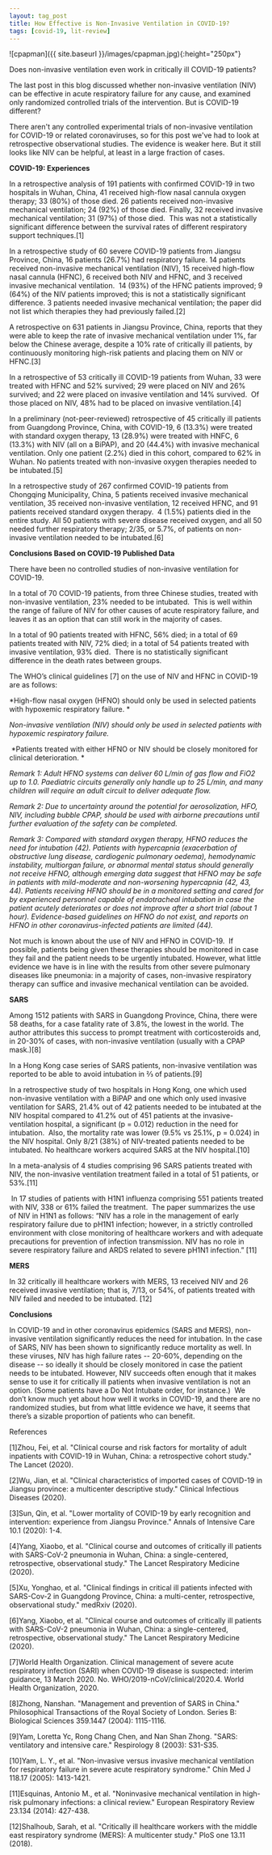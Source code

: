 ```yaml
---
layout: tag_post
title: How Effective is Non-Invasive Ventilation in COVID-19?
tags: [covid-19, lit-review]
---
```


![cpapman]({{ site.baseurl }}/images/cpapman.jpg){:height="250px"}

Does non-invasive ventilation even work in critically ill COVID-19 patients?

The last post in this blog discussed whether non-invasive ventilation (NIV) can be effective in acute respiratory failure for any cause, and examined only randomized controlled trials of the intervention.  But is COVID-19 different?

There aren't any controlled experimental trials of non-invasive ventilation for COVID-19 or related coronaviruses, so for this post we've had to look at retrospective observational studies. The evidence is weaker here. But it still looks like NIV can be helpful, at least in a large fraction of cases.

**COVID-19: Experiences**

In a retrospective analysis of 191 patients with confirmed COVID-19 in two hospitals in Wuhan, China, 41 received high-flow nasal cannula oxygen therapy; 33 (80%) of those died. 26 patients received non-invasive mechanical ventilation; 24 (92%) of those died. Finally, 32 received invasive mechanical ventilation; 31 (97%) of those died.  This was not a statistically significant difference between the survival rates of different respiratory support techniques.[1]

In a retrospective study of 60 severe COVID-19 patients from Jiangsu Province, China, 16 patients (26.7%) had respiratory failure. 14 patients received non-invasive mechanical ventilation (NIV), 15 received high-flow nasal cannula (HFNC), 6 received both NIV and HFNC, and 3 received invasive mechanical ventilation.  14 (93%) of the HFNC patients improved; 9 (64%) of the NIV patients improved; this is not a statistically significant difference.  3 patients needed invasive mechanical ventilation; the paper did not list which therapies they had previously failed.[2]

A retrospective on 631 patients in Jiangsu Province, China, reports that they were able to keep the rate of invasive mechanical ventilation under 1%, far below the Chinese average, despite a 10% rate of critically ill patients, by continuously monitoring high-risk patients and placing them on NIV or HFNC.[3]

In a retrospective of 53 critically ill COVID-19 patients from Wuhan, 33 were treated with HFNC and 52% survived; 29 were placed on NIV and 26% survived; and 22 were placed on invasive ventilation and 14% survived.  Of those placed on NIV, 48% had to be placed on invasive ventilation.[4]

In a preliminary (not-peer-reviewed) retrospective of 45 critically ill patients from Guangdong Province, China, with COVID-19, 6 (13.3%) were treated with standard oxygen therapy, 13 (28.9%) were treated with HNFC, 6 (13.3%) with NIV (all on a BiPAP), and 20 (44.4%) with invasive mechanical ventilation. Only one patient (2.2%) died in this cohort, compared to 62% in Wuhan. No patients treated with non-invasive oxygen therapies needed to be intubated.[5]

In a retrospective study of 267 confirmed COVID-19 patients from Chongqing Municipality, China, 5 patients received invasive mechanical ventilation, 35 received non-invasive ventilation, 12 received HFNC, and 91 patients received standard oxygen therapy.  4 (1.5%) patients died in the entire study. All 50 patients with severe disease received oxygen, and all 50 needed further respiratory therapy; 2/35, or 5.7%, of patients on non-invasive ventilation needed to be intubated.[6]

**Conclusions Based on COVID-19 Published Data**

There have been no controlled studies of non-invasive ventilation for COVID-19.

In a total of 70 COVID-19 patients, from three Chinese studies, treated with non-invasive ventilation, 23% needed to be intubated.  This is well within the range of failure of NIV for other causes of acute respiratory failure, and leaves it as an option that can still work in the majority of cases.

In a total of 90 patients treated with HFNC, 56% died; in a total of 69 patients treated with NIV, 72% died; in a total of 54 patients treated with invasive ventilation, 93% died.  There is no statistically significant difference in the death rates between groups. 

The WHO’s clinical guidelines [7] on the use of NIV and HFNC in COVID-19 are as follows:

*High-flow nasal oxygen (HFNO) should only be used in selected patients with hypoxemic respiratory failure. *

*Non-invasive ventilation (NIV) should only be used in selected patients with hypoxemic respiratory failure.*

 *Patients treated with either HFNO or NIV should be closely monitored for clinical deterioration. *

*Remark 1: Adult HFNO systems can deliver 60 L/min of gas flow and FiO2 up to 1.0. Paediatric circuits generally only handle up to 25 L/min, and many children will require an adult circuit to deliver adequate flow.*

*Remark 2: Due to uncertainty around the potential for aerosolization, HFO, NIV, including bubble CPAP, should be used with airborne precautions until further evaluation of the safety can be completed.* 

*Remark 3: Compared with standard oxygen therapy, HFNO reduces the need for intubation (42). Patients with hypercapnia (exacerbation of obstructive lung disease, cardiogenic pulmonary oedema), hemodynamic instability, multiorgan failure, or abnormal mental status should generally not receive HFNO, although emerging data suggest that HFNO may be safe in patients with mild-moderate and non-worsening hypercapnia (42, 43, 44). Patients receiving HFNO should be in a monitored setting and cared for by experienced personnel capable of endotracheal intubation in case the patient acutely deteriorates or does not improve after a short trial (about 1 hour). Evidence-based guidelines on HFNO do not exist, and reports on HFNO in other coronavirus-infected patients are limited (44).*

Not much is known about the use of NIV and HFNO in COVID-19.  If possible, patients being given these therapies should be monitored in case they fail and the patient needs to be urgently intubated. However, what little evidence we have is in line with the results from other severe pulmonary diseases like pneumonia: in a majority of cases, non-invasive respiratory therapy can suffice and invasive mechanical ventilation can be avoided.

**SARS**


Among 1512 patients with SARS in Guangdong Province, China, there were 58 deaths, for a case fatality rate of 3.8%, the lowest in the world. The author attributes this success to prompt treatment with corticosteroids and, in 20-30% of cases, with non-invasive ventilation (usually with a CPAP mask.)[8]

In a Hong Kong case series of SARS patients, non-invasive ventilation was reported to be able to avoid intubation in ⅔ of patients.[9]

In a retrospective study of two hospitals in Hong Kong, one which used non-invasive ventilation with a BiPAP and one which only used invasive ventilation for SARS, 21.4% out of 42 patients needed to be intubated at the NIV hospital compared to 41.2% out of 451 patients at the invasive-ventilation hospital, a significant (p = 0.012) reduction in the need for intubation.  Also, the mortality rate was lower (9.5% vs 25.1%, p = 0.024) in the NIV hospital. Only 8/21 (38%) of NIV-treated patients needed to be intubated.  No healthcare workers acquired SARS at the NIV hospital.[10]

In a meta-analysis of 4 studies comprising 96 SARS patients treated with NIV, the non-invasive ventilation treatment failed in a total of 51 patients, or 53%.[11]

 In 17 studies of patients with H1N1 influenza comprising 551 patients treated with NIV, 338 or 61% failed the treatment.  The paper summarizes the use of NIV in H1N1 as follows: “NIV has a role in the management of early respiratory failure due to pH1N1 infection; however, in a strictly controlled environment with close monitoring of healthcare workers and with adequate precautions for prevention of infection transmission. NIV has no role in severe respiratory failure and ARDS related to severe pH1N1 infection.” [11]

**MERS**

In 32 critically ill healthcare workers with MERS, 13 received NIV and 26 received invasive ventilation; that is, 7/13, or 54%, of patients treated with NIV failed and needed to be intubated. [12] 

**Conclusions**

In COVID-19 and in other coronavirus epidemics (SARS and MERS), non-invasive ventilation significantly reduces the need for intubation. In the case of SARS, NIV has been shown to significantly reduce mortality as well. In these viruses, NIV has high failure rates -- 20-60%, depending on the disease -- so ideally it should be closely monitored in case the patient needs to be intubated. However, NIV succeeds often enough that it makes sense to use it for critically ill patients when invasive ventilation is not an option. (Some patients have a Do Not Intubate order, for instance.)  We don’t know much yet about how well it works in COVID-19, and there are no randomized studies, but from what little evidence we have, it seems that there’s a sizable proportion of patients who can benefit.



References

[1]Zhou, Fei, et al. "Clinical course and risk factors for mortality of adult inpatients with COVID-19 in Wuhan, China: a retrospective cohort study." The Lancet (2020).

[2]Wu, Jian, et al. "Clinical characteristics of imported cases of COVID-19 in Jiangsu province: a multicenter descriptive study." Clinical Infectious Diseases (2020).

[3]Sun, Qin, et al. "Lower mortality of COVID-19 by early recognition and intervention: experience from Jiangsu Province." Annals of Intensive Care 10.1 (2020): 1-4.

[4]Yang, Xiaobo, et al. "Clinical course and outcomes of critically ill patients with SARS-CoV-2 pneumonia in Wuhan, China: a single-centered, retrospective, observational study." The Lancet Respiratory Medicine (2020).


[5]Xu, Yonghao, et al. "Clinical findings in critical ill patients infected with SARS-Cov-2 in Guangdong Province, China: a multi-center, retrospective, observational study." medRxiv (2020).

[6]Yang, Xiaobo, et al. "Clinical course and outcomes of critically ill patients with SARS-CoV-2 pneumonia in Wuhan, China: a single-centered, retrospective, observational study." The Lancet Respiratory Medicine (2020).

[7]World Health Organization. Clinical management of severe acute respiratory infection (SARI) when COVID-19 disease is suspected: interim guidance, 13 March 2020. No. WHO/2019-nCoV/clinical/2020.4. World Health Organization, 2020.

[8]Zhong, Nanshan. "Management and prevention of SARS in China." Philosophical Transactions of the Royal Society of London. Series B: Biological Sciences 359.1447 (2004): 1115-1116.

[9]Yam, Loretta Yc, Rong Chang Chen, and Nan Shan Zhong. "SARS: ventilatory and intensive care." Respirology 8 (2003): S31-S35.

[10]Yam, L. Y., et al. "Non-invasive versus invasive mechanical ventilation for respiratory failure in severe acute respiratory syndrome." Chin Med J 118.17 (2005): 1413-1421.

[11]Esquinas, Antonio M., et al. "Noninvasive mechanical ventilation in high-risk pulmonary infections: a clinical review." European Respiratory Review 23.134 (2014): 427-438.

[12]Shalhoub, Sarah, et al. "Critically ill healthcare workers with the middle east respiratory syndrome (MERS): A multicenter study." PloS one 13.11 (2018).